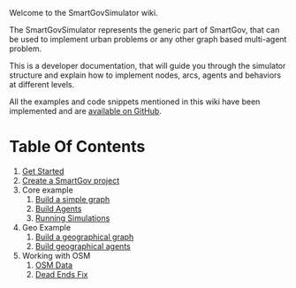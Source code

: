 Welcome to the SmartGovSimulator wiki.

The SmartGovSimulator represents the generic part of SmartGov, that can be used to implement urban problems or any other graph based multi-agent problem.

This is a developer documentation, that will guide you through the simulator structure and explain how to implement nodes, arcs, agents and behaviors at different levels.

All the examples and code snippets mentioned in this wiki have been implemented and are
[available on GitHub](https://github.com/smartgov-liris/SmartGovSimulatorDocExamples).

# Table Of Contents
1. [Get Started](Get-Started.md)
2. [Create a SmartGov project](Create-a-SmartGov-project.md)
3. Core example
   1. [Build a simple graph](Simple-Graph.md)
   2. [Build Agents](Create-Agents.md)
   3. [Running Simulations](Running-simulations.md)
4. Geo Example
   1. [Build a geographical graph](Geographical-Graph.md)
   2. [Build geographical agents](Geographical-Agents.md)
5. Working with OSM
   1. [OSM Data](Osm-Data.md)
   2. [Dead Ends Fix](Dead-Ends-Fix.md)
